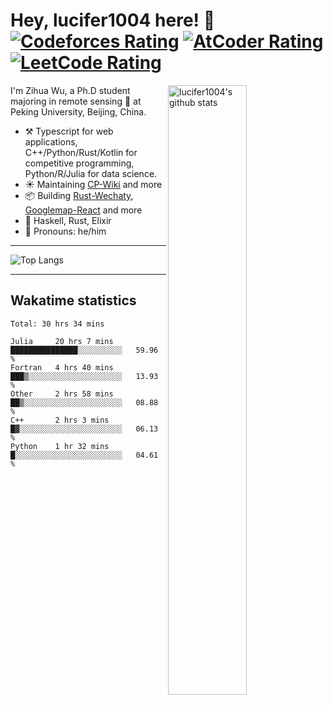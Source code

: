# Hey, lucifer1004 here! :wave: [![Codeforces Rating](https://cp-logo.vercel.app/codeforces/lucifer1004)](https://codeforces.com/profile/lucifer1004) [![AtCoder Rating](https://cp-logo.vercel.app/atcoder/lucifer1004)](https://atcoder.jp/users/lucifer1004) [![LeetCode Rating](https://cp-logo.vercel.app/leetcode/lucifer1004)](https://leetcode-cn.com/u/lucifer1004/)

<img width="50%" align="right" alt="lucifer1004's github stats" src="https://github-readme-stats.vercel.app/api?username=lucifer1004&show_icons=true">

I'm Zihua Wu, a Ph.D student majoring in remote sensing :satellite: at Peking University, Beijing, China.

- :hammer_and_pick: Typescript for web applications, C++/Python/Rust/Kotlin for competitive programming, Python/R/Julia for data science.
- :sunny: Maintaining [CP-Wiki](https://cp-wiki.vercel.app) and more 
- :package: Building [Rust-Wechaty](https://github.com/wechaty/rust-wechaty), [Googlemap-React](https://github.com/googlemap-react/googlemap-react) and more
- :seedling: Haskell, Rust, Elixir
- :man: Pronouns: he/him

---

![Top Langs](https://github-readme-stats.vercel.app/api/top-langs/?username=lucifer1004&layout=compact)

---

## Wakatime statistics

<!--START_SECTION:waka-->
```text
Total: 30 hrs 34 mins

Julia     20 hrs 7 mins   ███████████████░░░░░░░░░░   59.96 % 
Fortran   4 hrs 40 mins   ███▒░░░░░░░░░░░░░░░░░░░░░   13.93 % 
Other     2 hrs 58 mins   ██▒░░░░░░░░░░░░░░░░░░░░░░   08.88 % 
C++       2 hrs 3 mins    █▓░░░░░░░░░░░░░░░░░░░░░░░   06.13 % 
Python    1 hr 32 mins    █░░░░░░░░░░░░░░░░░░░░░░░░   04.61 % 
```
<!--END_SECTION:waka-->
